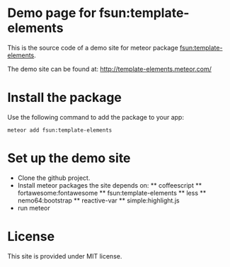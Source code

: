 # Demo page for fsun:template-elements
This is the source code of a demo site for meteor package
[fsun:template-elements](https://github.com/sf-wind/meteor-template-elements).

The demo site can be found at: http://template-elements.meteor.com/

# Install the package
Use the following command to add the package to your app:
```
meteor add fsun:template-elements
```

# Set up the demo site
* Clone the github project.
* Install meteor packages the site depends on:
** coffeescript
** fortawesome:fontawesome
** fsun:template-elements
** less
** nemo64:bootstrap
** reactive-var
** simple:highlight.js
* run meteor

# License
This site is provided under MIT license. 
